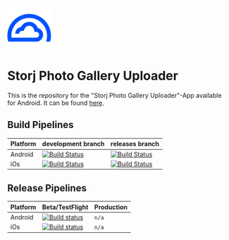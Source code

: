 <img src="https://github.com/storj/storj/raw/main/resources/logo.png" width="100">

# Storj Photo Gallery Uploader
 
This is the repository for the "Storj Photo Gallery Uploader"-App available for Android. It can be found [here](https://play.google.com/store/apps/details?id=io.storj.photogalleryuploader&hl=gsw&gl=US).

## Build Pipelines

| Platform | development branch                              | releases branch                          |
|----------|------------------------------------------|------------------------------------------|
| Android  |[![Build Status](https://dev.azure.com/topperdel/Storj%20photo%20gallery/_apis/build/status/Debug%20Android?branchName=development)](https://dev.azure.com/topperdel/Storj%20photo%20gallery/_build/latest?definitionId=37&branchName=development) |[![Build Status](https://dev.azure.com/topperdel/Storj%20photo%20gallery/_apis/build/status/Release%20Android?branchName=release)](https://dev.azure.com/topperdel/Storj%20photo%20gallery/_build/latest?definitionId=36&branchName=release)|
| iOs |[![Build Status](https://dev.azure.com/topperdel/Storj%20photo%20gallery/_apis/build/status/Debug%20iOs?branchName=development)](https://dev.azure.com/topperdel/Storj%20photo%20gallery/_build/latest?definitionId=42&branchName=development) |[![Build Status](https://dev.azure.com/topperdel/Storj%20photo%20gallery/_apis/build/status/Release%20iOs?branchName=release)](https://dev.azure.com/topperdel/Storj%20photo%20gallery/_build/latest?definitionId=43&branchName=release)|

## Release Pipelines

| Platform | Beta/TestFlight | Production |
|----------|-------|-----------|
| Android  | [![Build status](https://vsrm.dev.azure.com/topperdel/_apis/public/Release/badge/f459be77-a7c0-4773-ba28-35fe3bc86e20/1/1)](https://vsrm.dev.azure.com/topperdel/_apis/public/Release/badge/f459be77-a7c0-4773-ba28-35fe3bc86e20/1/1)| `n/a`|
| iOs | [![Build status](https://vsrm.dev.azure.com/topperdel/_apis/public/Release/badge/f459be77-a7c0-4773-ba28-35fe3bc86e20/2/2)](https://vsrm.dev.azure.com/topperdel/_apis/public/Release/badge/f459be77-a7c0-4773-ba28-35fe3bc86e20/2/2)| `n/a`|
